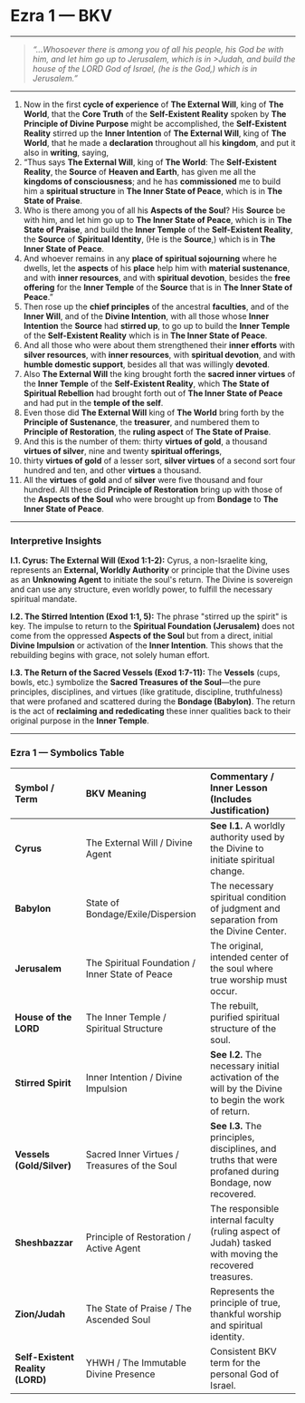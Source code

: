 # Ezra 1 — BKV

---
>_“...Whosoever there is among you of all his people, his God be with him, and let him go up to Jerusalem, which is in >Judah, and build the house of the LORD God of Israel, (he is the God,) which is in Jerusalem.”_
---


1.  Now in the first **cycle of experience** of **The External Will**, king of **The World**, that the **Core Truth** of the **Self-Existent Reality** spoken by **The Principle of Divine Purpose** might be accomplished, the **Self-Existent Reality** stirred up the **Inner Intention** of **The External Will**, king of **The World**, that he made a **declaration** throughout all his **kingdom**, and put it also in **writing**, saying,
2.  “Thus says **The External Will**, king of **The World**: The **Self-Existent Reality**, the **Source** of **Heaven and Earth**, has given me all the **kingdoms of consciousness**; and he has **commissioned** me to build him a **spiritual structure** in **The Inner State of Peace**, which is in **The State of Praise**.
3.  Who is there among you of all his **Aspects of the Soul**? His **Source** be with him, and let him go up to **The Inner State of Peace**, which is in **The State of Praise**, and build the **Inner Temple** of the **Self-Existent Reality**, the **Source** of **Spiritual Identity**, (He is the **Source**,) which is in **The Inner State of Peace**.
4.  And whoever remains in any **place of spiritual sojourning** where he dwells, let the **aspects** of his **place** help him with **material sustenance**, and with **inner resources**, and with **spiritual devotion**, besides the **free offering** for the **Inner Temple** of the **Source** that is in **The Inner State of Peace**.”
5.  Then rose up the **chief principles** of the ancestral **faculties**, and of the **Inner Will**, and of the **Divine Intention**, with all those whose **Inner Intention** the **Source** had **stirred up**, to go up to build the **Inner Temple** of the **Self-Existent Reality** which is in **The Inner State of Peace**.
6.  And all those who were about them strengthened their **inner efforts** with **silver resources**, with **inner resources**, with **spiritual devotion**, and with **humble domestic support**, besides all that was willingly **devoted**.
7.  Also **The External Will** the king brought forth the **sacred inner virtues** of the **Inner Temple** of the **Self-Existent Reality**, which **The State of Spiritual Rebellion** had brought forth out of **The Inner State of Peace** and had put in the **temple of the self**.
8.  Even those did **The External Will** king of **The World** bring forth by the **Principle of Sustenance**, the **treasurer**, and numbered them to **Principle of Restoration**, the **ruling aspect** of **The State of Praise**.
9.  And this is the number of them: thirty **virtues of gold**, a thousand **virtues of silver**, nine and twenty **spiritual offerings**,
10. thirty **virtues of gold** of a lesser sort, **silver virtues** of a second sort four hundred and ten, and other **virtues** a thousand.
11. All the **virtues** of **gold** and of **silver** were five thousand and four hundred. All these did **Principle of Restoration** bring up with those of the **Aspects of the Soul** who were brought up from **Bondage** to **The Inner State of Peace**.

---

### Interpretive Insights

**I.1. Cyrus: The External Will (Exod 1:1-2):** Cyrus, a non-Israelite king, represents an **External, Worldly Authority** or principle that the Divine uses as an **Unknowing Agent** to initiate the soul's return. The Divine is sovereign and can use any structure, even worldly power, to fulfill the necessary spiritual mandate.

**I.2. The Stirred Intention (Exod 1:1, 5):** The phrase "stirred up the spirit" is key. The impulse to return to the **Spiritual Foundation (Jerusalem)** does not come from the oppressed **Aspects of the Soul** but from a direct, initial **Divine Impulsion** or activation of the **Inner Intention**. This shows that the rebuilding begins with grace, not solely human effort.

**I.3. The Return of the Sacred Vessels (Exod 1:7-11):** The **Vessels** (cups, bowls, etc.) symbolize the **Sacred Treasures of the Soul**—the pure principles, disciplines, and virtues (like gratitude, discipline, truthfulness) that were profaned and scattered during the **Bondage (Babylon)**. The return is the act of **reclaiming and rededicating** these inner qualities back to their original purpose in the **Inner Temple**.

---

### Ezra 1 — Symbolics Table

| Symbol / Term | BKV Meaning | Commentary / Inner Lesson (Includes Justification) |
| :--- | :--- | :--- |
| **Cyrus** | The External Will / Divine Agent | **See I.1.** A worldly authority used by the Divine to initiate spiritual change. |
| **Babylon** | State of Bondage/Exile/Dispersion | The necessary spiritual condition of judgment and separation from the Divine Center. |
| **Jerusalem** | The Spiritual Foundation / Inner State of Peace | The original, intended center of the soul where true worship must occur. |
| **House of the LORD** | The Inner Temple / Spiritual Structure | The rebuilt, purified spiritual structure of the soul. |
| **Stirred Spirit** | Inner Intention / Divine Impulsion | **See I.2.** The necessary initial activation of the will by the Divine to begin the work of return. |
| **Vessels (Gold/Silver)** | Sacred Inner Virtues / Treasures of the Soul | **See I.3.** The principles, disciplines, and truths that were profaned during Bondage, now recovered. |
| **Sheshbazzar** | Principle of Restoration / Active Agent | The responsible internal faculty (ruling aspect of Judah) tasked with moving the recovered treasures. |
| **Zion/Judah** | The State of Praise / The Ascended Soul | Represents the principle of true, thankful worship and spiritual identity. |
| **Self-Existent Reality (LORD)** | YHWH / The Immutable Divine Presence | Consistent BKV term for the personal God of Israel. |


